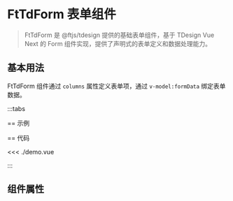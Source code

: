 # FtTdForm 表单组件

> FtTdForm 是 @ftjs/tdesign 提供的基础表单组件，基于 TDesign Vue Next 的 Form 组件实现，提供了声明式的表单定义和数据处理能力。

## 基本用法

FtTdForm 组件通过 `columns` 属性定义表单项，通过 `v-model:formData` 绑定表单数据。

<script setup lang="ts">
import Form from "./demo.vue";
</script>

:::tabs

== 示例

<Form />

== 代码

<<< ./demo.vue

:::

## 组件属性

<!--@include: ../shared/form-types.md-->
